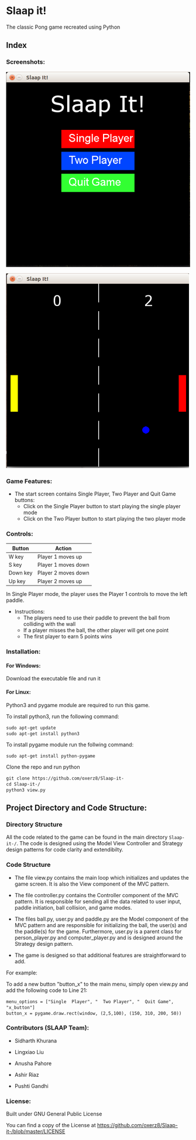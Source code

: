 # Slaap it!
The classic Pong game recreated using Python

## Index

### Screenshots:

![alt text](https://github.com/oxerz8/Slaap-it-/blob/master/Screenshots/Screenshot%20from%202019-03-19%2013-23-58.png)

![alt text](https://github.com/oxerz8/Slaap-it-/blob/master/Screenshots/Screenshot%20from%202019-03-21%2018-07-04.png)

### Game Features:
- The start screen contains Single Player, Two Player and Quit Game buttons:
    - Click on the Single Player button to start playing the single player mode
    - Click on the Two Player button to start playing the two player mode

### Controls:
|Button|Action|
|------|------|
|W key|Player 1 moves up|
|S key|Player 1 moves down|
|Down key|Player 2 moves down|
|Up key|Player 2 moves up|

In Single Player mode, the player uses the Player 1 controls to move the left paddle.
- Instructions:
    - The players need to use their paddle to prevent the ball from colliding with the wall
    - If a player misses the ball, the other player will get one point
    - The first player to earn 5 points wins

### Installation:
#### For Windows:
Download the executable file and run it

#### For Linux:
Python3 and pygame module are required to run this game.

To install python3, run the following command:
```
sudo apt-get update
sudo apt-get install python3
```

To install pygame module run the follwing command:
```
sudo apt-get install python-pygame
```

Clone the repo and run python
```
git clone https://github.com/oxerz8/Slaap-it-
cd Slaap-it-/
python3 view.py
```

## Project Directory and Code Structure:
### Directory Structure

All the code related to the game can be found in the main directory ```Slaap-it-/```. The code is designed using the Model View Controller and Strategy design patterns for code clarity and extendibilty.

### Code Structure

- The file view.py contains the main loop which initializes and updates the game screen. It is also the View component of the MVC pattern.

- The file controller.py contains the Controller component of the MVC pattern. It is responsible for sending all the data related to user input, paddle initiation, ball collision, and game modes.

- The files ball.py, user.py and paddle.py are the Model component of the MVC pattern and are responsible for initializing the ball, the user(s) and the paddle(s) for the game. Furthermore, user.py is a parent class for person_player.py and computer_player.py and is designed around the Strategy design pattern.

- The game is designed so that additional features are straightforward to add. 

For example: 

To add a new button "button_x" to the main menu, simply open view.py and add the following code to Line 21:
```
menu_options = ["Single  Player", "  Two Player", "  Quit Game", "x_button"]
button_x = pygame.draw.rect(window, (2,5,100), (150, 310, 200, 50))
```

### Contributors (SLAAP Team):
- Sidharth Khurana

- Lingxiao Liu

- Anusha Pahore

- Ashir Riaz

- Pushti Gandhi



### License:

Built under GNU General Public License

You can find a copy of the License at https://github.com/oxerz8/Slaap-it-/blob/master/LICENSE
